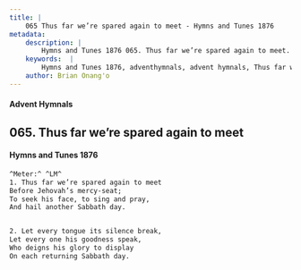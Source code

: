 ```yaml
---
title: |
    065 Thus far we’re spared again to meet - Hymns and Tunes 1876
metadata:
    description: |
        Hymns and Tunes 1876 065. Thus far we’re spared again to meet. Before Jehovah’s mercy-seat; To seek his face, to sing and pray, And hail another Sabbath day. 
    keywords:  |
        Hymns and Tunes 1876, adventhymnals, advent hymnals, Thus far we’re spared again to meet, Before Jehovah’s mercy-seat;, 
    author: Brian Onang'o
---
```


#### Advent Hymnals
## 065. Thus far we’re spared again to meet
####  Hymns and Tunes 1876

```txt
^Meter:^ ^LM^
1. Thus far we’re spared again to meet
Before Jehovah’s mercy-seat;
To seek his face, to sing and pray,
And hail another Sabbath day.


2. Let every tongue its silence break,
Let every one his goodness speak,
Who deigns his glory to display
On each returning Sabbath day.
```